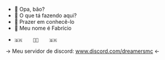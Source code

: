 - 👋 Opa, bão?
- 👀 O que tá fazendo aqui?
- 🤝 Prazer em conhecê-lo
- 🥶 Meu nome é Fabrício
-     🇧🇷    🤜🤛    🇧🇷

-> Meu servidor de discord: www.discord.com/dreamersmc <-
